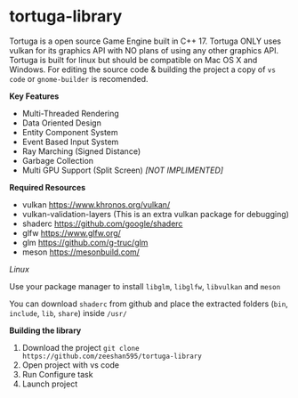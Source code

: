 # tortuga-library

Tortuga is a open source Game Engine built in C++ 17. Tortuga ONLY uses vulkan for its graphics API with NO plans of using any other graphics API. Tortuga is built for linux but should be compatible on Mac OS X and Windows. For editing the source code & building the project a copy of `vs code` or `gnome-builder` is recomended.

**Key Features**

* Multi-Threaded Rendering
* Data Oriented Design
* Entity Component System
* Event Based Input System
* Ray Marching (Signed Distance)
* Garbage Collection
* Multi GPU Support (Split Screen) _[NOT IMPLIMENTED]_

**Required Resources**

* vulkan https://www.khronos.org/vulkan/
* vulkan-validation-layers (This is an extra vulkan package for debugging)
* shaderc https://github.com/google/shaderc
* glfw https://www.glfw.org/
* glm https://github.com/g-truc/glm
* meson https://mesonbuild.com/

*Linux*

Use your package manager to install `libglm`, `libglfw`, `libvulkan` and `meson`

You can download `shaderc` from github and place the extracted folders (`bin`, `include`, `lib`, `share`) inside `/usr/`

**Building the library**

1. Download the project `git clone https://github.com/zeeshan595/tortuga-library`
2. Open project with vs code
3. Run Configure task
4. Launch project